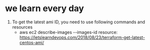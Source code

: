 # we learn every day
1. To get the latest ami ID, you need to use following commands and resources
    - aws ec2 describe-images --images-id 
    resource: https://letslearndevops.com/2018/08/23/terraform-get-latest-centos-ami/
    